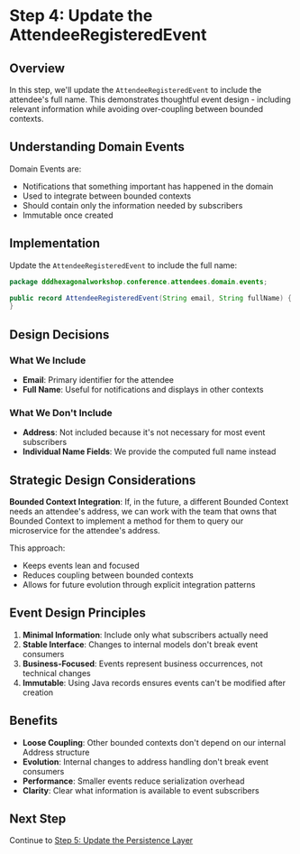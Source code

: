 # Step 4: Update the AttendeeRegisteredEvent

## Overview

In this step, we'll update the `AttendeeRegisteredEvent` to include the attendee's full name. This demonstrates thoughtful event design - including relevant information while avoiding over-coupling between bounded contexts.

## Understanding Domain Events

Domain Events are:

- Notifications that something important has happened in the domain
- Used to integrate between bounded contexts
- Should contain only the information needed by subscribers
- Immutable once created

## Implementation

Update the `AttendeeRegisteredEvent` to include the full name:

```java
package dddhexagonalworkshop.conference.attendees.domain.events;

public record AttendeeRegisteredEvent(String email, String fullName) {
}
```

## Design Decisions

### What We Include

- **Email**: Primary identifier for the attendee
- **Full Name**: Useful for notifications and displays in other contexts

### What We Don't Include

- **Address**: Not included because it's not necessary for most event subscribers
- **Individual Name Fields**: We provide the computed full name instead

## Strategic Design Considerations

**Bounded Context Integration**: If, in the future, a different Bounded Context needs an attendee's address, we can work with the team that owns that Bounded Context to implement a method for them to query our microservice for the attendee's address.

This approach:

- Keeps events lean and focused
- Reduces coupling between bounded contexts
- Allows for future evolution through explicit integration patterns

## Event Design Principles

1. **Minimal Information**: Include only what subscribers actually need
2. **Stable Interface**: Changes to internal models don't break event consumers
3. **Business-Focused**: Events represent business occurrences, not technical changes
4. **Immutable**: Using Java records ensures events can't be modified after creation

## Benefits

- **Loose Coupling**: Other bounded contexts don't depend on our internal Address structure
- **Evolution**: Internal changes to address handling don't break event consumers
- **Performance**: Smaller events reduce serialization overhead
- **Clarity**: Clear what information is available to event subscribers

## Next Step

Continue to [Step 5: Update the Persistence Layer](step5-update-persistence.md)
